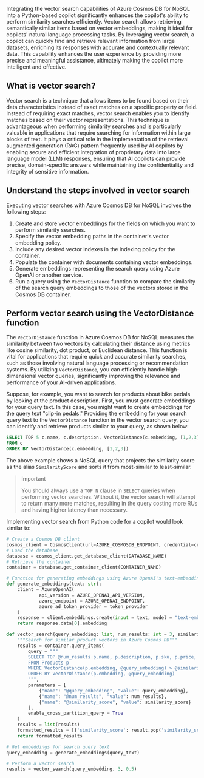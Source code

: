 Integrating the vector search capabilities of Azure Cosmos DB for NoSQL into a Python-based copilot significantly enhances the copilot's ability to perform similarity searches efficiently. Vector search allows retrieving semantically similar items based on vector embeddings, making it ideal for copilots' natural language processing tasks. By leveraging vector search, a copilot can quickly find and retrieve relevant information from large datasets, enriching its responses with accurate and contextually relevant data. This capability enhances the user experience by providing more precise and meaningful assistance, ultimately making the copilot more intelligent and effective.

## What is vector search?

Vector search is a technique that allows items to be found based on their data characteristics instead of exact matches on a specific property or field. Instead of requiring exact matches, vector search enables you to identify matches based on their vector representations. This technique is advantageous when performing similarity searches and is particularly valuable in applications that require searching for information within large blocks of text. It plays a critical role in the implementation of the retrieval augmented generation (RAG) pattern frequently used by AI copilots by enabling secure and efficient integration of proprietary data into large language model (LLM) responses, ensuring that AI copilots can provide precise, domain-specific answers while maintaining the confidentiality and integrity of sensitive information.

## Understand the steps involved in vector search

Executing vector searches with Azure Cosmos DB for NoSQL involves the following steps:

1. Create and store vector embeddings for the fields on which you want to perform similarity searches.
2. Specify the vector embedding paths in the container's vector embedding policy.
3. Include any desired vector indexes in the indexing policy for the container.
4. Populate the container with documents containing vector embeddings.
5. Generate embeddings representing the search query using Azure OpenAI or another service.
6. Run a query using the `VectorDistance` function to compare the similarity of the search query embeddings to those of the vectors stored in the Cosmos DB container.

## Perform vector search using the VectorDistance function

The `VectorDistance` function in Azure Cosmos DB for NoSQL measures the similarity between two vectors by calculating their distance using metrics like cosine similarity, dot product, or Euclidean distance. This function is vital for applications that require quick and accurate similarity searches, such as those involving natural language processing or recommendation systems. By utilizing `VectorDistance`, you can efficiently handle high-dimensional vector queries, significantly improving the relevance and performance of your AI-driven applications.

Suppose, for example, you want to search for products about bike pedals by looking at the product description. First, you must generate embeddings for your query text. In this case, you might want to create embeddings for the query text "clip-in pedals." Providing the embedding for your search query text to the `VectorDistance` function in the vector search query, you can identify and retrieve products similar to your query, as shown below:

```sql
SELECT TOP 5 c.name, c.description, VectorDistance(c.embedding, [1,2,3]) AS SimilarityScore 
FROM c 
ORDER BY VectorDistance(c.embedding, [1,2,3])
```

The above example shows a NoSQL query that projects the similarity score as the alias `SimilarityScore` and sorts it from most-similar to least-similar.

> Important
>
> You should always use a `TOP N` clause in `SELECT` queries when performing vector searches. Without it, the vector search will attempt to return many more matches, resulting in the query costing more RUs and having higher latency than necessary.

Implementing vector search from Python code for a copilot would look similar to:

```python
# Create a Cosmos DB client
cosmos_client = CosmosClient(url=AZURE_COSMOSDB_ENDPOINT, credential=credential)
# Load the database
database = cosmos_client.get_database_client(DATABASE_NAME)
# Retrieve the container
container = database.get_container_client(CONTAINER_NAME)

# Function for generating embeddings using Azure OpenAI's text-embedding-3-small model
def generate_embeddings(text: str):
    client = AzureOpenAI(
            api_version = AZURE_OPENAI_API_VERSION,
            azure_endpoint = AZURE_OPENAI_ENDPOINT,
            azure_ad_token_provider = token_provider
    )
    response = client.embeddings.create(input = text, model = "text-embedding-3-small")
    return response.data[0].embedding

def vector_search(query_embedding: list, num_results: int = 3, similarity_score: float = 0.25):
    """Search for similar product vectors in Azure Cosmos DB"""
    results = container.query_items(
        query = """
        SELECT TOP @num_results p.name, p.description, p.sku, p.price, p.discount, p.sale_price, VectorDistance(p.embedding, @query_embedding) AS similarity_score
        FROM Products p
        WHERE VectorDistance(p.embedding, @query_embedding) > @similarity_score
        ORDER BY VectorDistance(p.embedding, @query_embedding)
        """,
        parameters = [
            {"name": "@query_embedding", "value": query_embedding},
            {"name": "@num_results", "value": num_results},
            {"name": "@similarity_score", "value": similarity_score}
        ],
        enable_cross_partition_query = True
    )
    results = list(results)
    formatted_results = [{'similarity_score': result.pop('similarity_score'), 'product': result} for result in results]
    return formatted_results

# Get embeddings for search query text
query_embedding = generate_embeddings(query_text)

# Perform a vector search
results = vector_search(query_embedding, 3, 0.5)
```
